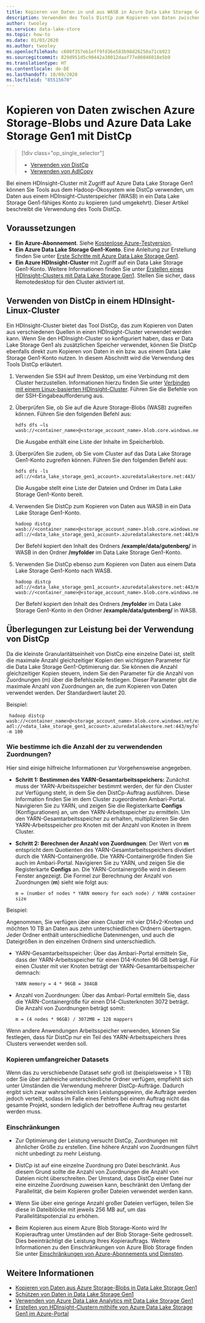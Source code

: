 ```yaml
---
title: Kopieren von Daten in und aus WASB in Azure Data Lake Storage Gen1 mit DistCp
description: Verwenden des Tools DistCp zum Kopieren von Daten zwischen Azure Storage-Blobs und Azure Data Lake Storage Gen1
author: twooley
ms.service: data-lake-store
ms.topic: how-to
ms.date: 01/03/2020
ms.author: twooley
ms.openlocfilehash: c608f357eb1eff9fd36e583b98d26250a71cb923
ms.sourcegitcommit: 829d951d5c90442a38012daaf77e86046018e5b9
ms.translationtype: HT
ms.contentlocale: de-DE
ms.lasthandoff: 10/09/2020
ms.locfileid: "85515670"
---
```

# <a name="use-distcp-to-copy-data-between-azure-storage-blobs-and-azure-data-lake-storage-gen1"></a>Kopieren von Daten zwischen Azure Storage-Blobs und Azure Data Lake Storage Gen1 mit DistCp

> [!div class="op_single_selector"]
> * [Verwenden von DistCp](data-lake-store-copy-data-wasb-distcp.md)
> * [Verwenden von AdlCopy](data-lake-store-copy-data-azure-storage-blob.md)
>
>

Bei einem HDInsight-Cluster mit Zugriff auf Azure Data Lake Storage Gen1 können Sie Tools aus dem Hadoop-Ökosystem wie DistCp verwenden, um Daten aus einem HDInsight-Clusterspeicher (WASB) in ein Data Lake Storage Gen1-fähiges Konto zu kopieren (und umgekehrt). Dieser Artikel beschreibt die Verwendung des Tools DistCp.

## <a name="prerequisites"></a>Voraussetzungen

* **Ein Azure-Abonnement**. Siehe [Kostenlose Azure-Testversion](https://azure.microsoft.com/pricing/free-trial/).
* **Ein Azure Data Lake Storage Gen1-Konto**. Eine Anleitung zur Erstellung finden Sie unter [Erste Schritte mit Azure Data Lake Storage Gen1](data-lake-store-get-started-portal.md).
* **Ein Azure HDInsight-Cluster** mit Zugriff auf ein Data Lake Storage Gen1-Konto. Weitere Informationen finden Sie unter [Erstellen eines HDInsight-Clusters mit Data Lake Storage Gen1](data-lake-store-hdinsight-hadoop-use-portal.md). Stellen Sie sicher, dass Remotedesktop für den Cluster aktiviert ist.

## <a name="use-distcp-from-an-hdinsight-linux-cluster"></a>Verwenden von DistCp in einem HDInsight-Linux-Cluster

Ein HDInsight-Cluster bietet das Tool DistCp, das zum Kopieren von Daten aus verschiedenen Quellen in einen HDInsight-Cluster verwendet werden kann. Wenn Sie den HDInsight-Cluster so konfiguriert haben, dass er Data Lake Storage Gen1 als zusätzlichen Speicher verwendet, können Sie DistCp ebenfalls direkt zum Kopieren von Daten in ein bzw. aus einem Data Lake Storage Gen1-Konto nutzen. In diesem Abschnitt wird die Verwendung des Tools DistCp erläutert.

1. Verwenden Sie SSH auf Ihrem Desktop, um eine Verbindung mit dem Cluster herzustellen. Informationen hierzu finden Sie unter [Verbinden mit einem Linux-basierten HDInsight-Cluster](../hdinsight/hdinsight-hadoop-linux-use-ssh-unix.md). Führen Sie die Befehle von der SSH-Eingabeaufforderung aus.

1. Überprüfen Sie, ob Sie auf die Azure Storage-Blobs (WASB) zugreifen können. Führen Sie den folgenden Befehl aus:

   ```
   hdfs dfs –ls wasb://<container_name>@<storage_account_name>.blob.core.windows.net/
   ```

   Die Ausgabe enthält eine Liste der Inhalte im Speicherblob.

1. Überprüfen Sie zudem, ob Sie vom Cluster auf das Data Lake Storage Gen1-Konto zugreifen können. Führen Sie den folgenden Befehl aus:

   ```
   hdfs dfs -ls adl://<data_lake_storage_gen1_account>.azuredatalakestore.net:443/
   ```

    Die Ausgabe stellt eine Liste der Dateien und Ordner im Data Lake Storage Gen1-Konto bereit.

1. Verwenden Sie DistCp zum Kopieren von Daten aus WASB in ein Data Lake Storage Gen1-Konto.

   ```
   hadoop distcp wasb://<container_name>@<storage_account_name>.blob.core.windows.net/example/data/gutenberg adl://<data_lake_storage_gen1_account>.azuredatalakestore.net:443/myfolder
   ```

    Der Befehl kopiert den Inhalt des Ordners **/example/data/gutenberg/** in WASB in den Ordner **/myfolder** im Data Lake Storage Gen1-Konto.

1. Verwenden Sie DistCp ebenso zum Kopieren von Daten aus einem Data Lake Storage Gen1-Konto nach WASB.

   ```
   hadoop distcp adl://<data_lake_storage_gen1_account>.azuredatalakestore.net:443/myfolder wasb://<container_name>@<storage_account_name>.blob.core.windows.net/example/data/gutenberg
   ```

    Der Befehl kopiert den Inhalt des Ordners **/myfolder** im Data Lake Storage Gen1-Konto in den Ordner **/example/data/gutenberg/** in WASB.

## <a name="performance-considerations-while-using-distcp"></a>Überlegungen zur Leistung bei der Verwendung von DistCp

Da die kleinste Granularitätseinheit von DistCp eine einzelne Datei ist, stellt die maximale Anzahl gleichzeitiger Kopien den wichtigsten Parameter für die Data Lake Storage Gen1-Optimierung dar. Sie können die Anzahl gleichzeitiger Kopien steuern, indem Sie den Parameter für die Anzahl von Zuordnungen (m) über die Befehlszeile festlegen. Dieser Parameter gibt die maximale Anzahl von Zuordnungen an, die zum Kopieren von Daten verwendet werden. Der Standardwert lautet 20.

Beispiel:

```
 hadoop distcp wasb://<container_name>@<storage_account_name>.blob.core.windows.net/example/data/gutenberg adl://<data_lake_storage_gen1_account>.azuredatalakestore.net:443/myfolder -m 100
```

### <a name="how-to-determine-the-number-of-mappers-to-use"></a>Wie bestimme ich die Anzahl der zu verwendenden Zuordnungen?

Hier sind einige hilfreiche Informationen zur Vorgehensweise angegeben.

* **Schritt 1: Bestimmen des YARN-Gesamtarbeitsspeichers:** Zunächst muss der YARN-Arbeitsspeicher bestimmt werden, der für den Cluster zur Verfügung steht, in dem Sie den DistCp-Auftrag ausführen. Diese Information finden Sie im dem Cluster zugeordneten Ambari-Portal. Navigieren Sie zu YARN, und zeigen Sie die Registerkarte **Configs** (Konfigurationen) an, um den YARN-Arbeitsspeicher zu ermitteln. Um den YARN-Gesamtarbeitsspeicher zu erhalten, multiplizieren Sie den YARN-Arbeitsspeicher pro Knoten mit der Anzahl von Knoten in Ihrem Cluster.

* **Schritt 2: Berechnen der Anzahl von Zuordnungen**: Der Wert von **m** entspricht dem Quotienten des YARN-Gesamtarbeitsspeichers dividiert durch die YARN-Containergröße. Die YARN-Containergröße finden Sie auch im Ambari-Portal. Navigieren Sie zu YARN, und zeigen Sie die Registerkarte **Configs** an. Die YARN-Containergröße wird in diesem Fenster angezeigt. Die Formel zur Berechnung der Anzahl von Zuordnungen (**m**) sieht wie folgt aus:

   `m = (number of nodes * YARN memory for each node) / YARN container size`

Beispiel:

Angenommen, Sie verfügen über einen Cluster mit vier D14v2-Knoten und möchten 10 TB an Daten aus zehn unterschiedlichen Ordnern übertragen. Jeder Ordner enthält unterschiedliche Datenmengen, und auch die Dateigrößen in den einzelnen Ordnern sind unterschiedlich.

* YARN-Gesamtarbeitsspeicher: Über das Ambari-Portal ermitteln Sie, dass der YARN-Arbeitsspeicher für einen D14-Knoten 96 GB beträgt. Für einen Cluster mit vier Knoten beträgt der YARN-Gesamtarbeitsspeicher demnach:

   `YARN memory = 4 * 96GB = 384GB`

* Anzahl von Zuordnungen: Über das Ambari-Portal ermitteln Sie, dass die YARN-Containergröße für einen D14-Clusterknoten 3072 beträgt. Die Anzahl von Zuordnungen beträgt somit:

   `m = (4 nodes * 96GB) / 3072MB = 128 mappers`

Wenn andere Anwendungen Arbeitsspeicher verwenden, können Sie festlegen, dass für DistCp nur ein Teil des YARN-Arbeitsspeichers Ihres Clusters verwendet werden soll.

### <a name="copying-large-datasets"></a>Kopieren umfangreicher Datasets

Wenn das zu verschiebende Dataset sehr groß ist (beispielsweise > 1 TB) oder Sie über zahlreiche unterschiedliche Ordner verfügen, empfiehlt sich unter Umständen die Verwendung mehrerer DistCp-Aufträge. Dadurch ergibt sich zwar wahrscheinlich kein Leistungsgewinn, die Aufträge werden jedoch verteilt, sodass im Falle eines Fehlers bei einem Auftrag nicht das gesamte Projekt, sondern lediglich der betroffene Auftrag neu gestartet werden muss.

### <a name="limitations"></a>Einschränkungen

* Zur Optimierung der Leistung versucht DistCp, Zuordnungen mit ähnlicher Größe zu erstellen. Eine höhere Anzahl von Zuordnungen führt nicht unbedingt zu mehr Leistung.

* DistCp ist auf eine einzelne Zuordnung pro Datei beschränkt. Aus diesem Grund sollte die Anzahl von Zuordnungen die Anzahl von Dateien nicht überschreiten. Der Umstand, dass DistCp einer Datei nur eine einzelne Zuordnung zuweisen kann, beschränkt den Umfang der Parallelität, die beim Kopieren großer Dateien verwendet werden kann.

* Wenn Sie über eine geringe Anzahl großer Dateien verfügen, teilen Sie diese in Dateiblöcke mit jeweils 256 MB auf, um das Parallelitätspotenzial zu erhöhen.

* Beim Kopieren aus einem Azure Blob Storage-Konto wird Ihr Kopierauftrag unter Umständen auf der Blob Storage-Seite gedrosselt. Dies beeinträchtigt die Leistung Ihres Kopierauftrags. Weitere Informationen zu den Einschränkungen von Azure Blob Storage finden Sie unter [Einschränkungen von Azure-Abonnements und Diensten](../azure-resource-manager/management/azure-subscription-service-limits.md).

## <a name="see-also"></a>Weitere Informationen

* [Kopieren von Daten aus Azure Storage-Blobs in Data Lake Storage Gen1](data-lake-store-copy-data-azure-storage-blob.md)
* [Schützen von Daten in Data Lake Storage Gen1](data-lake-store-secure-data.md)
* [Verwenden von Azure Data Lake Analytics mit Data Lake Storage Gen1](../data-lake-analytics/data-lake-analytics-get-started-portal.md)
* [Erstellen von HDInsight-Clustern mithilfe von Azure Data Lake Storage Gen1 im Azure-Portal](data-lake-store-hdinsight-hadoop-use-portal.md)
